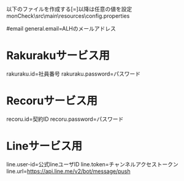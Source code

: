 以下のファイルを作成する[=]以降は任意の値を設定
monCheck\src\main\resources\config.properties

#email
general.email=ALHのメールアドレス

# Rakurakuサービス用
rakuraku.id=社員番号
rakuraku.password=パスワード

# Recoruサービス用
recoru.id=契約ID
recoru.password=パスワード

# Lineサービス用
line.user-id=公式lineユーザID
line.token=チャンネルアクセストークン
line.url=https://api.line.me/v2/bot/message/push
